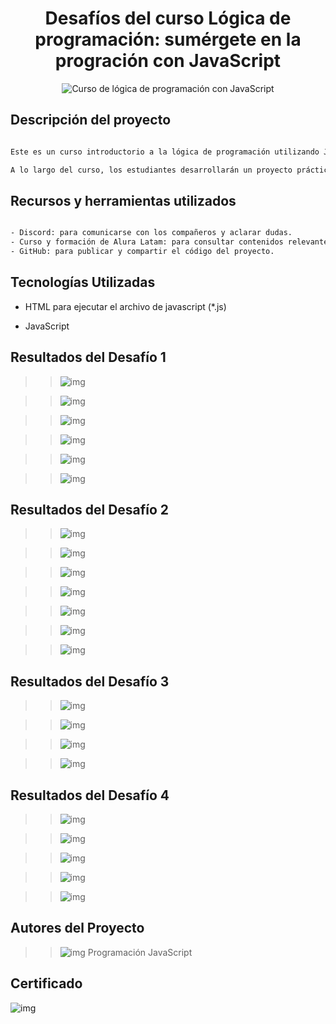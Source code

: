 # <h1 align="center"> Desafíos del curso Lógica de programación: sumérgete en la progración con JavaScript </h1>

<center> <img src="img/curso.png" alt="Curso de lógica de programación con JavaScript"> </center>

## Descripción del proyecto

```sh

Este es un curso introductorio a la lógica de programación utilizando JavaScript como lenguaje de programación. El objetivo principal es que los estudiantes aprendan los conceptos y fundamentos básicos de la lógica de programación, como variables, estructuras de control, funciones, entre otros.

A lo largo del curso, los estudiantes desarrollarán un proyecto práctico llamado "Número Secreto", en el cual aplicarán estos conceptos de programación. De esta manera, podrán entender cómo llevar ideas del mundo real al mundo de la programación.

```

## Recursos y herramientas utilizados

```sh

- Discord: para comunicarse con los compañeros y aclarar dudas.
- Curso y formación de Alura Latam: para consultar contenidos relevantes y obtener más información.
- GitHub: para publicar y compartir el código del proyecto.

```

## Tecnologías Utilizadas

- HTML para ejecutar el archivo de javascript (*.js)

- JavaScript

## Resultados del Desafío 1

>> ![img](img/bienvenida.png)

>> ![img](img/error.png)

>> ![img](img/nombre.png)

>> ![img](img/edad.png)

>> ![img](img/Licencia.png)

>> ![img](img/consola.png)

## Resultados del Desafío 2

>> ![img](img/semana.png)

>> ![img](img/buenaSemana.png)

>> ![img](img/numeroPositivo.png)

>> ![img](img/numero5.png)

>> ![img](img/saldo.png)

>> ![img](img/ingreseNombre.png)

>> ![img](img/bienvenidoJulio.png)

## Resultados del Desafío 3

>> ![img](img/cuentaRegresiva.png)

>> ![img](img/cuentaProgresiva.png)

>> ![img](img/consola3.png)

>> ![img](img/consola4.png)

## Resultados del Desafío 4

>> ![img](img/hola.png)

>> ![img](img/lenguaje.png)

>> ![img](img/edad2.png)

>> ![img](img/ingreseNumero2.png)

>> ![img](img/consola5.png)

## Autores del Proyecto

>> ![img](img/Foto-Pequeña-julio.png)    Programación JavaScript

## Certificado

![img](img/certificado.png)
